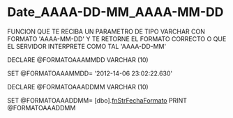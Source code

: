 # Date_AAAA-DD-MM_AAAA-MM-DD
FUNCION QUE TE RECIBA UN PARAMETRO DE TIPO VARCHAR CON FORMATO 'AAAA-MM-DD'  Y TE RETORNE EL FORMATO CORRECTO 
O QUE EL SERVIDOR INTERPRETE COMO TAL  'AAAA-DD-MM'

DECLARE @FORMATOAAAMMDD VARCHAR (10)

SET @FORMATOAAAMMDD= '2012-14-06 23:02:22.630'

DECLARE @FORMATOAAADDMM VARCHAR (10)

SET @FORMATOAAADDMM= [dbo].[fnStrFechaFormato](@FORMATOAAAMMDD)
PRINT @FORMATOAAADDMM
